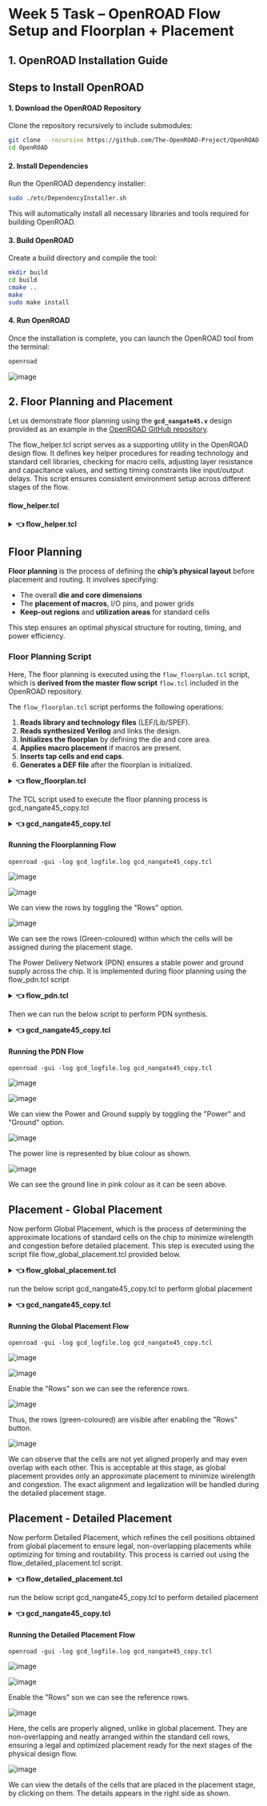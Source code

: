 # Week 5 Task – OpenROAD Flow Setup and Floorplan + Placement


## 1. OpenROAD Installation Guide

## Steps to Install OpenROAD

#### 1. Download the OpenROAD Repository

Clone the repository recursively to include submodules:

```bash
git clone --recursive https://github.com/The-OpenROAD-Project/OpenROAD.git
cd OpenROAD
```


#### 2. Install Dependencies

Run the OpenROAD dependency installer:

```bash
sudo ./etc/DependencyInstaller.sh
```

This will automatically install all necessary libraries and tools required for building OpenROAD.


#### 3. Build OpenROAD

Create a build directory and compile the tool:

```bash
mkdir build
cd build
cmake ..
make 
sudo make install
```

#### 4. Run OpenROAD

Once the installation is complete, you can launch the OpenROAD tool from the terminal:

```bash
openroad
```

![image](images/openroad_installation.png)




## 2. Floor Planning and Placement

Let us demonstrate floor planning using the **`gcd_nangate45.v`** design provided as an example in the [OpenROAD GitHub repository](https://github.com/The-OpenROAD-Project/OpenROAD/blob/master/test/gcd_nangate45.v).


The flow_helper.tcl script serves as a supporting utility in the OpenROAD design flow. It defines key helper procedures for reading technology and standard cell libraries, checking for macro cells, adjusting layer resistance and capacitance values, and setting timing constraints like input/output delays. This script ensures consistent environment setup across different stages of the flow.

#### flow_helper.tcl


<details> <summary> <strong> 👈 flow_helper.tcl  </strong> </summary>

```
# defaults
set slew_margin 0
set cap_margin 0
set power_corner "default"

proc read_libraries { } {
  global tech_lef std_cell_lef extra_lef
  global liberty_file liberty_files extra_liberty

  read_lef $tech_lef
  read_lef $std_cell_lef
  foreach file $extra_lef { read_lef $file }
  set corners [sta::corners]
  if { [llength $corners] > 1 } {
    foreach corner $corners {
      set corner_name [$corner name]
      set corner_index [lsearch $liberty_files $corner_name]
      if { $corner_index == -1 } {
        error "No liberty file in \$liberty_files for corner $corner_name."
      } else {
        set liberty_file [lindex $liberty_files [expr $corner_index + 1]]
        read_liberty -corner $corner_name $liberty_file
      }
    }
  } else {
    read_liberty $liberty_file
  }
  foreach file $extra_liberty { read_liberty $file }
}

proc have_macros { } {
  set db [::ord::get_db]
  set block [[$db getChip] getBlock]
  foreach inst [$block getInsts] {
    set inst_master [$inst getMaster]
    # BLOCK means MACRO cells
    if { [string match [$inst_master getType] "BLOCK"] } {
      return 1
    }
  }
  return 0
}

proc derate_layer_wire_rc { layer_name corner derate_factor } {
  set layer [[ord::get_db_tech] findLayer $layer_name]
  lassign [rsz::dblayer_wire_rc $layer] r c
  # ohm/meter -> kohm/micron
  set r_ui [expr $r * 1e-3 * 1e-6]
  # F/meter -> fF/micron
  set c_ui [expr $c * 1e+15 * 1e-6]
  set_layer_rc -layer $layer_name -corner $corner \
    -resistance [expr $r_ui * $derate_factor] \
    -capacitance [expr $c_ui * $derate_factor]
}

proc set_all_input_output_delays { { clk_period_factor .2 } } {
  set clk [lindex [all_clocks] 0]
  set period [get_property $clk period]
  set delay [expr $period * $clk_period_factor]
  set_input_delay $delay -clock $clk [delete_from_list [all_inputs] [all_clocks]]
  set_output_delay $delay -clock $clk [delete_from_list [all_outputs] [all_clocks]]
}

```

</details>



## Floor Planning

**Floor planning** is the process of defining the **chip’s physical layout** before placement and routing. It involves specifying:

* The overall **die and core dimensions**
* The **placement of macros**, I/O pins, and power grids
* **Keep-out regions** and **utilization areas** for standard cells

This step ensures an optimal physical structure for routing, timing, and power efficiency.


### Floor Planning Script

Here, The floor planning is executed using the `flow_floorplan.tcl` script, which is **derived from the master flow script** `flow.tcl` included in the OpenROAD repository.

The `flow_floorplan.tcl` script performs the following operations:

1. **Reads library and technology files** (LEF/Lib/SPEF).
2. **Reads synthesized Verilog** and links the design.
3. **Initializes the floorplan** by defining the die and core area.
4. **Applies macro placement** if macros are present.
5. **Inserts tap cells and end caps**.
6. **Generates a DEF file** after the floorplan is initialized.


<details> <summary><strong> 👈 flow_floorplan.tcl  </strong></summary>

```

# Assumes flow_helpers.tcl has been read.
read_libraries
read_verilog $synth_verilog
link_design $top_module
read_sdc $sdc_file

set_thread_count [cpu_count]
# Temporarily disable sta's threading due to random failures
sta::set_thread_count 1

utl::metric "IFP::ord_version" [ord::openroad_git_describe]
# Note that sta::network_instance_count is not valid after tapcells are added.
utl::metric "IFP::instance_count" [sta::network_instance_count]

initialize_floorplan -site $site \
  -die_area $die_area \
  -core_area $core_area

write_def gcd/post_floorplan.def
source $tracks_file

# remove buffers inserted by synthesis
remove_buffers

if { $pre_placed_macros_file != "" } {
  source $pre_placed_macros_file
}

# IO Placement		###
#place_pins -random -hor_layers $io_placer_hor_layer -ver_layers $io_placer_ver_layer
place_pins -hor_layers $io_placer_hor_layer -ver_layers $io_placer_ver_layer -annealing -min_distance 5

################################################################
# Macro Placement
if { [have_macros] } {
  lassign $macro_place_halo halo_x halo_y
  set report_dir [make_result_file ${design}_${platform}_rtlmp]
  rtl_macro_placer -halo_width $halo_x -halo_height $halo_y \
    -report_directory $report_dir
}

write_def gcd/post_macro_placement.tcl
################################################################
# Tapcell insertion
eval tapcell $tapcell_args ;# tclint-disable command-args

write_def gcd/post_tapcell.def
```

</details>

The TCL script used to execute the floor planning process is gcd_nangate45_copy.tcl

<details> <summary><strong> 👈 gcd_nangate45_copy.tcl  </strong></summary>
  
```
# gcd flow pipe cleaner
source "helpers.tcl"
source "flow_helpers.tcl"
source "Nangate45/Nangate45.vars"

set design "gcd"
set top_module "gcd"
set synth_verilog "gcd_nangate45.v"
set sdc_file "gcd_nangate45.sdc"
set die_area {0 0 100.13 100.8}
set core_area {10.07 11.2 90.25 91}

source flow_floorplan.tcl
```

</details>

#### Running the Floorplanning Flow

```
openroad -gui -log gcd_logfile.log gcd_nangate45_copy.tcl
```


![image](images/floor_planning_terminal.png)

![image](images/floor_planning_without_rows.png)

We can view the rows by toggling the "Rows" option.

![image](images/floor_planning_with_rows.png)

We can see the rows (Green-coloured) within which the cells will be assigned during the placement stage.

The Power Delivery Network (PDN) ensures a stable power and ground supply across the chip. It is implemented during floor planning using the flow_pdn.tcl script

<details> <summary><strong> 👈 flow_pdn.tcl  </strong></summary>
  
```
# Assumes flow_helpers.tcl has been read.
read_libraries
read_verilog $synth_verilog
link_design $top_module
read_sdc $sdc_file

set_thread_count [cpu_count]
# Temporarily disable sta's threading due to random failures
sta::set_thread_count 1

utl::metric "IFP::ord_version" [ord::openroad_git_describe]
# Note that sta::network_instance_count is not valid after tapcells are added.
utl::metric "IFP::instance_count" [sta::network_instance_count]

initialize_floorplan -site $site \
  -die_area $die_area \
  -core_area $core_area

write_def gcd/post_floorplan.def
source $tracks_file

# remove buffers inserted by synthesis
remove_buffers

if { $pre_placed_macros_file != "" } {
  source $pre_placed_macros_file
}

# IO Placement		###
#place_pins -random -hor_layers $io_placer_hor_layer -ver_layers $io_placer_ver_layer
place_pins -hor_layers $io_placer_hor_layer -ver_layers $io_placer_ver_layer -annealing -min_distance 5

################################################################
# Macro Placement
if { [have_macros] } {
  lassign $macro_place_halo halo_x halo_y
  set report_dir [make_result_file ${design}_${platform}_rtlmp]
  rtl_macro_placer -halo_width $halo_x -halo_height $halo_y \
    -report_directory $report_dir
}

write_def gcd/post_macro_placement.tcl
################################################################
# Tapcell insertion
eval tapcell $tapcell_args ;# tclint-disable command-args

write_def gcd/post_tapcell.def


# Power distribution network insertion
source $pdn_cfg
pdngen

write_def gcd/post_pdn.def
```

</details>

Then we can run the below script to perform PDN synthesis.

<details> <summary><strong> 👈 gcd_nangate45_copy.tcl  </strong></summary>
  
```
# gcd flow pipe cleaner
source "helpers.tcl"
source "flow_helpers.tcl"
source "Nangate45/Nangate45.vars"

set design "gcd"
set top_module "gcd"
set synth_verilog "gcd_nangate45.v"
set sdc_file "gcd_nangate45.sdc"
set die_area {0 0 100.13 100.8}
set core_area {10.07 11.2 90.25 91}

source flow_pdn.tcl

```
</details>


#### Running the PDN Flow

```
openroad -gui -log gcd_logfile.log gcd_nangate45_copy.tcl
```

![image](images/pdn_terminal.png)

![image](images/pdn_window.png)

We can view the Power and Ground supply by toggling the "Power" and "Ground" option.

![image](images/pdn_power.png)

The power line is represented by blue colour as shown.

![image](images/pdn_gnd.png)

We can see the ground line in pink colour as it can be seen above.

## Placement - Global Placement

Now perform Global Placement, which is the process of determining the approximate locations of standard cells on the chip to minimize wirelength and congestion before detailed placement.
This step is executed using the script file flow_global_placement.tcl provided below.

<details> <summary><strong> 👈 flow_global_placement.tcl  </strong></summary>
  
```
# Assumes flow_helpers.tcl has been read.
read_libraries
read_verilog $synth_verilog
link_design $top_module
read_sdc $sdc_file

set_thread_count [cpu_count]
# Temporarily disable sta's threading due to random failures
sta::set_thread_count 1

utl::metric "IFP::ord_version" [ord::openroad_git_describe]
# Note that sta::network_instance_count is not valid after tapcells are added.
utl::metric "IFP::instance_count" [sta::network_instance_count]

initialize_floorplan -site $site \
  -die_area $die_area \
  -core_area $core_area

write_def gcd/post_floorplan.def
source $tracks_file

# remove buffers inserted by synthesis
remove_buffers

if { $pre_placed_macros_file != "" } {
  source $pre_placed_macros_file
}

# IO Placement		###
#place_pins -random -hor_layers $io_placer_hor_layer -ver_layers $io_placer_ver_layer
place_pins -hor_layers $io_placer_hor_layer -ver_layers $io_placer_ver_layer -annealing -min_distance 5

################################################################
# Macro Placement
if { [have_macros] } {
  lassign $macro_place_halo halo_x halo_y
  set report_dir [make_result_file ${design}_${platform}_rtlmp]
  rtl_macro_placer -halo_width $halo_x -halo_height $halo_y \
    -report_directory $report_dir
}

write_def gcd/post_macro_placement.tcl
################################################################
# Tapcell insertion
eval tapcell $tapcell_args ;# tclint-disable command-args

write_def gcd/post_tapcell.def


# Power distribution network insertion
source $pdn_cfg
pdngen

write_def gcd/post_pdn.def

################################################################
# Global placement

foreach layer_adjustment $global_routing_layer_adjustments {
  lassign $layer_adjustment layer adjustment
  set_global_routing_layer_adjustment $layer $adjustment
}
set_routing_layers -signal $global_routing_layers \
  -clock $global_routing_clock_layers
set_macro_extension 2

# Global placement skip IOs
global_placement -density $global_place_density \
  -pad_left $global_place_pad -pad_right $global_place_pad -skip_io

# IO Placement
place_pins -hor_layers $io_placer_hor_layer -ver_layers $io_placer_ver_layer

# Global placement with placed IOs and routability-driven
global_placement -routability_driven -density $global_place_density \
  -pad_left $global_place_pad -pad_right $global_place_pad

# checkpoint
set global_place_db [make_result_file ${design}_${platform}_global_place.db]
write_db $global_place_db

################################################################
# Repair max slew/cap/fanout violations and normalize slews
source $layer_rc_file
set_wire_rc -signal -layer $wire_rc_layer
set_wire_rc -clock -layer $wire_rc_layer_clk
set_dont_use $dont_use

estimate_parasitics -placement

repair_design -slew_margin $slew_margin -cap_margin $cap_margin

repair_tie_fanout -separation $tie_separation $tielo_port
repair_tie_fanout -separation $tie_separation $tiehi_port

```

</details>

run the below script gcd_nangate45_copy.tcl to perform global placement

<details> <summary><strong> 👈 gcd_nangate45_copy.tcl  </strong></summary>
  
```
# gcd flow pipe cleaner
source "helpers.tcl"
source "flow_helpers.tcl"
source "Nangate45/Nangate45.vars"

set design "gcd"
set top_module "gcd"
set synth_verilog "gcd_nangate45.v"
set sdc_file "gcd_nangate45.sdc"
set die_area {0 0 100.13 100.8}
set core_area {10.07 11.2 90.25 91}

source flow_global_placement.tcl
```

</details>

#### Running the Global Placement Flow

```
openroad -gui -log gcd_logfile.log gcd_nangate45_copy.tcl
```


![image](images/global_terminal.png)

![image](images/global_window.png)

Enable the "Rows" son we can see the reference rows.

![image](images/global_with_rows.png)

Thus, the rows (green-coloured) are visible after enabling the "Rows" button.

![image](images/global_zoomed.png)

We can observe that the cells are not yet aligned properly and may even overlap with each other. This is acceptable at this stage, as global placement provides only an approximate placement to minimize wirelength and congestion. The exact alignment and legalization will be handled during the detailed placement stage.

## Placement - Detailed Placement

Now perform Detailed Placement, which refines the cell positions obtained from global placement to ensure legal, non-overlapping placements while optimizing for timing and routability.
This process is carried out using the flow_detailed_placement.tcl script.

<details> <summary><strong> 👈 flow_detailed_placement.tcl  </strong></summary>
  
```
# Assumes flow_helpers.tcl has been read.
read_libraries
read_verilog $synth_verilog
link_design $top_module
read_sdc $sdc_file

set_thread_count [cpu_count]
# Temporarily disable sta's threading due to random failures
sta::set_thread_count 1

utl::metric "IFP::ord_version" [ord::openroad_git_describe]
# Note that sta::network_instance_count is not valid after tapcells are added.
utl::metric "IFP::instance_count" [sta::network_instance_count]

initialize_floorplan -site $site \
  -die_area $die_area \
  -core_area $core_area

write_def gcd/post_floorplan.def
source $tracks_file

# remove buffers inserted by synthesis
remove_buffers

if { $pre_placed_macros_file != "" } {
  source $pre_placed_macros_file
}

# IO Placement		###
#place_pins -random -hor_layers $io_placer_hor_layer -ver_layers $io_placer_ver_layer
place_pins -hor_layers $io_placer_hor_layer -ver_layers $io_placer_ver_layer -annealing -min_distance 5

################################################################
# Macro Placement
if { [have_macros] } {
  lassign $macro_place_halo halo_x halo_y
  set report_dir [make_result_file ${design}_${platform}_rtlmp]
  rtl_macro_placer -halo_width $halo_x -halo_height $halo_y \
    -report_directory $report_dir
}

write_def gcd/post_macro_placement.tcl
################################################################
# Tapcell insertion
eval tapcell $tapcell_args ;# tclint-disable command-args

write_def gcd/post_tapcell.def


# Power distribution network insertion
source $pdn_cfg
pdngen

write_def gcd/post_pdn.def

################################################################
# Global placement

foreach layer_adjustment $global_routing_layer_adjustments {
  lassign $layer_adjustment layer adjustment
  set_global_routing_layer_adjustment $layer $adjustment
}
set_routing_layers -signal $global_routing_layers \
  -clock $global_routing_clock_layers
set_macro_extension 2

# Global placement skip IOs
global_placement -density $global_place_density \
  -pad_left $global_place_pad -pad_right $global_place_pad -skip_io

# IO Placement
place_pins -hor_layers $io_placer_hor_layer -ver_layers $io_placer_ver_layer

# Global placement with placed IOs and routability-driven
global_placement -routability_driven -density $global_place_density \
  -pad_left $global_place_pad -pad_right $global_place_pad

# checkpoint
set global_place_db [make_result_file ${design}_${platform}_global_place.db]
write_db $global_place_db

################################################################
# Repair max slew/cap/fanout violations and normalize slews
source $layer_rc_file
set_wire_rc -signal -layer $wire_rc_layer
set_wire_rc -clock -layer $wire_rc_layer_clk
set_dont_use $dont_use

estimate_parasitics -placement

repair_design -slew_margin $slew_margin -cap_margin $cap_margin

repair_tie_fanout -separation $tie_separation $tielo_port
repair_tie_fanout -separation $tie_separation $tiehi_port

##################################################################

set_placement_padding -global -left $detail_place_pad -right $detail_place_pad
detailed_placement

# post resize timing report (ideal clocks)
report_worst_slack -min -digits 3
report_worst_slack -max -digits 3
report_tns -digits 3
# Check slew repair
report_check_types -max_slew -max_capacitance -max_fanout -violators

utl::metric "RSZ::repair_design_buffer_count" [rsz::repair_design_buffer_count]
utl::metric "RSZ::max_slew_slack" [expr [sta::max_slew_check_slack_limit] * 100]
utl::metric "RSZ::max_fanout_slack" [expr [sta::max_fanout_check_slack_limit] * 100]
utl::metric "RSZ::max_capacitance_slack" [expr [sta::max_capacitance_check_slack_limit] * 100]

################################################################
# Detailed Placement

detailed_placement

# Capture utilization before fillers make it 100%
utl::metric "DPL::utilization" [format %.1f [expr [rsz::utilization] * 100]]
utl::metric "DPL::design_area" [sta::format_area [rsz::design_area] 0]

# checkpoint
set dpl_db [make_result_file ${design}_${platform}_dpl.db]
write_db $dpl_db

set verilog_file [make_result_file ${design}_${platform}.v]
write_verilog $verilog_file

```

</details>

run the below script gcd_nangate45_copy.tcl to perform detailed placement

<details> <summary><strong> 👈 gcd_nangate45_copy.tcl  </strong></summary>
  
```
# gcd flow pipe cleaner
source "helpers.tcl"
source "flow_helpers.tcl"
source "Nangate45/Nangate45.vars"

set design "gcd"
set top_module "gcd"
set synth_verilog "gcd_nangate45.v"
set sdc_file "gcd_nangate45.sdc"
set die_area {0 0 100.13 100.8}
set core_area {10.07 11.2 90.25 91}

source flow_detailed_placement.tcl
```

</details>


#### Running the Detailed Placement Flow

```
openroad -gui -log gcd_logfile.log gcd_nangate45_copy.tcl
```

![image](images/detailed_terminal.png)

![image](images/detailed_window.png)

Enable the "Rows" son we can see the reference rows.

![image](images/detailed_with_rows.png)

Here, the cells are properly aligned, unlike in global placement. They are non-overlapping and neatly arranged within the standard cell rows, ensuring a legal and optimized placement ready for the next stages of the physical design flow.

![image](images/detailed_cell_details.png)

We can view the details of the cells that are placed in the placement stage, by clicking on them. The details appears in the right side as shown.
